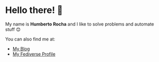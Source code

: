 # Hello there! 👋

My name is **Humberto Rocha** and I like to solve problems and automate stuff 😊

You can also find me at:

- [My Blog](https://humberto.io?utm_source=github)
- [My Fediverse Profile](https://go.rocha.social/@humberto)

